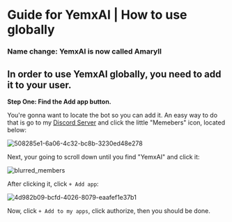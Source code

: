 # Guide for YemxAI | How to use globally
### Name change: YemxAI is now called Amaryll


## In order to use YemxAI globally, you need to add it to your user.

**Step One: Find the Add app button.**

You're gonna want to locate the bot so you can add it. An easy way to do that is go to my [Discord Server](https://discord.gg/PymAgpenPU) and click the little "Memebers" icon, located below:

![508285e1-6a06-4c32-bc8b-3230ed48e278](https://github.com/user-attachments/assets/42df758a-5b8f-4ca6-b1f6-83c012f5943c)


Next, your going to scroll down until you find "YemxAI" and click it:

![blurred_members](https://github.com/user-attachments/assets/5f2de50b-7d1f-4918-b29d-65974f73eeb7)


After clicking it, click `+ Add app`:

![4d982b09-bcfd-4026-8079-eaafef1e37b1](https://github.com/user-attachments/assets/b486964f-a2fb-4df8-8574-b0a67a54b52f)


Now, click `+ Add to my apps`, click authorize, then you should be done.
